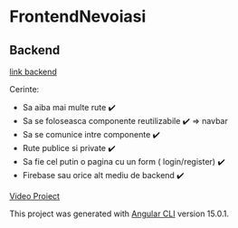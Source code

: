 # FrontendNevoiasi

## Backend
[link backend](https://github.com/postolache-andreea-miruna/AjutorNevoiasiSportivi2)

Cerinte:
- Sa aiba mai multe rute ✔️ 
- Sa se foloseasca componente reutilizabile ✔️ => navbar
- Sa se comunice intre componente ✔️ 
- Rute publice si private ✔️ 
- Sa fie cel putin o pagina cu un form ( login/register) ✔️ 
- Firebase sau orice alt mediu de backend ✔️ 

[Video Proiect](https://youtu.be/eCeVB5C34CY)

This project was generated with [Angular CLI](https://github.com/angular/angular-cli) version 15.0.1.
